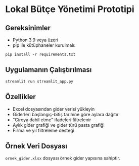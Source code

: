 
# Lokal Bütçe Yönetimi Prototipi

## Gereksinimler
- Python 3.9 veya üzeri
- pip ile kütüphaneler kurulmalı:

```
pip install -r requirements.txt
```

## Uygulamanın Çalıştırılması

```
streamlit run streamlit_app.py
```

## Özellikler
- Excel dosyasından gider verisi yükleyin
- Giderleri başlangıç-bitiş tarihine göre aylara dağıtır
- "Ciroya dahil etme" ifadeleri filtrelenir
- Aylık gider grafiği ve gider türü pasta grafiği
- Firma ve yıl filtreleme desteği

## Örnek Veri Dosyası
`ornek_gider.xlsx` dosyası örnek gider yapısına sahiptir.
